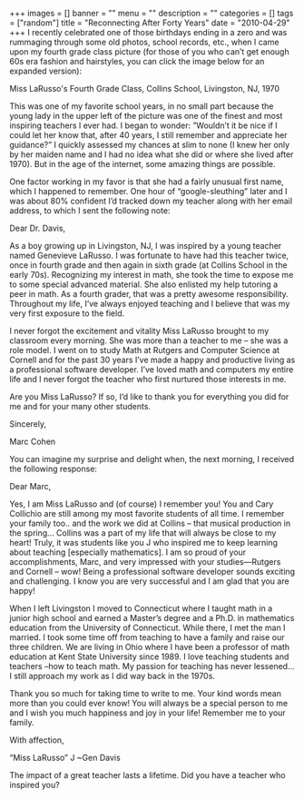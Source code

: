 +++
images = []
banner = ""
menu = ""
description = ""
categories = []
tags = ["random"]
title = "Reconnecting After Forty Years"
date = "2010-04-29"
+++
I recently celebrated one of those birthdays ending in a zero and was rummaging through some old photos, school records, etc., when I came upon my fourth grade class picture (for those of you who can’t get enough 60s era fashion and hairstyles, you can click the image below for an expanded version):


Miss LaRusso's Fourth Grade Class, Collins School, Livingston, NJ, 1970

This was one of my favorite school years, in no small part because the young lady in the upper left of the picture was one of the finest and most inspiring teachers I ever had. I began to wonder:  ”Wouldn’t it be nice if I could let her know that, after 40 years, I still remember and appreciate her guidance?” I quickly assessed my chances at slim to none (I knew her only by her maiden name and I had no idea what she did or where she lived after 1970). But in the age of the internet, some amazing things are possible.

One factor working in my favor is that she had a fairly unusual first name, which I happened to remember. One hour of “google-sleuthing” later and I was about 80% confident I’d tracked down my teacher along with her email address, to which I sent the following note:

Dear Dr. Davis,

As a boy growing up in Livingston, NJ, I was inspired by a young teacher named Genevieve LaRusso. I was fortunate to have had this teacher twice, once in fourth grade and then again in sixth grade (at Collins School in the early 70s). Recognizing my interest in math, she took the time to expose me to some special advanced material. She also enlisted my help tutoring a peer in math. As a fourth grader, that was a pretty awesome responsibility. Throughout my life, I’ve always enjoyed teaching and I believe that was my very first exposure to the field.

I never forgot the excitement and vitality Miss LaRusso brought to my classroom every morning. She was more than a teacher to me – she was a role model. I went on to study Math at Rutgers and Computer Science at Cornell and for the past 30 years I’ve made a happy and productive living as a professional software developer. I’ve loved math and computers my entire life and I never forgot the teacher who first nurtured those interests in me.

Are you Miss LaRusso? If so, I’d like to thank you for everything you did for me and for your many other students.

Sincerely,

Marc Cohen

You can imagine my surprise and delight when, the next morning, I received the following response:

Dear Marc,

Yes, I am Miss LaRusso and (of course) I remember you! You and Cary Collichio are still among my most favorite students of all time. I remember your family too.. and the work we did at Collins – that musical production in the spring…    Collins was a part of my life that will always be close to my heart!  Truly, it was students like you J who inspired me to keep learning about teaching [especially mathematics]. I am so proud of your accomplishments, Marc, and very impressed with your studies—Rutgers and Cornell – wow! Being a professional software developer sounds exciting and challenging. I know you are very successful  and  I am glad that you are happy!

When I left Livingston I moved to Connecticut where I taught math in a junior high school and earned a Master’s degree and a Ph.D. in mathematics education from the University of Connecticut. While there, I met the man I married.  I took some time off from teaching to have a family and raise our three children.  We are living in Ohio where I have been a professor of math education at Kent State University since 1989. I love teaching students and teachers –how to teach math. My passion for teaching has never lessened… I still approach my work as I did way back in the 1970s.

Thank you so much for taking time to write to me. Your kind words mean more than you could ever know!  You will always be a special person to me and I wish you much happiness and joy in your life! Remember me to your family.

With affection,

“Miss LaRusso” J  ~Gen Davis

The impact of a great teacher lasts a lifetime. Did you have a teacher who inspired you?

